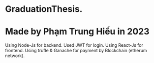 # GraduationThesis.
# Made by Phạm Trung Hiếu in 2023 
Using Node-Js for backend.
Used JWT for login.
Using React-Js for frontend.
Using trufle & Ganache for payment by Blockchain (etherum network). 